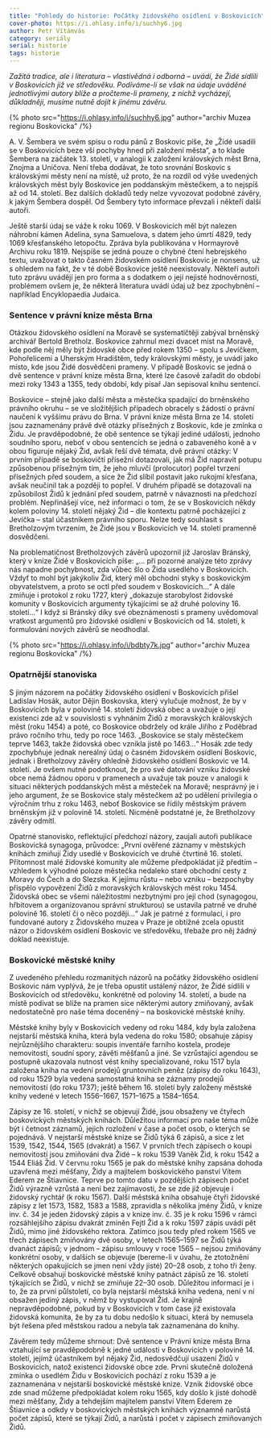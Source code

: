 ```yaml
---
title: "Pohledy do historie: Počátky židovského osídlení v Boskovicích"
cover-photo: https://i.ohlasy.info/i/suchhy6.jpg
author: Petr Vítámvás
category: seriály
serial: historie
tags: historie
---
```


*Zažitá tradice, ale i literatura – vlastivědná i odborná – uvádí, že Židé sídlili v Boskovicích již ve středověku. Podíváme-li se však na údaje uváděné jednotlivými autory blíže a pročteme-li prameny, z nichž vycházejí, důkladněji, musíme nutně dojít k jinému závěru.*

{% photo src="https://i.ohlasy.info/i/suchhy6.jpg" author="archiv Muzea regionu Boskovicka" /%}

A. V. Šembera ve svém spisu o rodu pánů z Boskovic píše, že „Židé usadili se v Boskovicích beze vší pochyby hned při založení města“, a to klade Šembera na začátek 13. století, v analogii k založení královských měst Brna, Znojma a Uničova. Není třeba dodávat, že toto srovnání Boskovic s královskými městy není na místě, už proto, že na rozdíl od výše uvedených královských měst byly Boskovice jen poddanským městečkem, a to nejspíš až od 14. století. Bez dalších dokladů tedy nelze vyvozovat podobné závěry, k jakým Šembera dospěl. Od Šembery tyto informace převzali i někteří další autoři.

Ještě starší údaj se váže k roku 1069. V Boskovicích měl být nalezen náhrobní kámen Adelina, syna Samuelova, s datem jeho úmrtí 4829, tedy 1069 křesťanského letopočtu. Zpráva byla publikována v Hormayrově Archivu roku 1819. Nejspíše se jedná pouze o chybné čtení hebrejského textu, uvažovat o takto časném židovském osídlení Boskovic je nonsens, už s ohledem na fakt, že v té době Boskovice ještě neexistovaly. Někteří autoři tuto zprávu uvádějí jen pro forma a s dodatkem o její nejisté hodnověrnosti, problémem ovšem je, že některá literatura uvádí údaj už bez zpochybnění – například Encyklopaedia Judaica.

### Sentence v právní knize města Brna

Otázkou židovského osídlení na Moravě se systematičtěji zabýval brněnský archivář Bertold Bretholz. Boskovice zahrnul mezi dvacet míst na Moravě, kde podle něj měly být židovské obce před rokem 1350 – spolu s Jevíčkem, Pohořelicemi a Uherským Hradištěm, tedy královskými městy, je uvádí jako místo, kde jsou Židé dosvědčeni prameny. V případě Boskovic se jedná o dvě sentence v právní knize města Brna, které lze časově zařadit do období mezi roky 1343 a 1355, tedy období, kdy písař Jan sepisoval knihu sentencí.

Boskovice – stejně jako další města a městečka spadající do brněnského právního okruhu – se ve složitějších případech obracely s žádostí o právní naučení k vyššímu právu do Brna. V právní knize města Brna ze 14. století jsou zaznamenány právě dvě otázky přísežných z Boskovic, kde je zmínka o Židu. Je pravděpodobné, že obě sentence se týkají jediné události, jednoho soudního sporu, neboť v obou sentencích se jedná o zabaveného koně a v obou figuruje nějaký Žid, avšak řeší dvě témata, dvě právní otázky: V prvním případě se boskovičtí přísežní dotazovali, jak má Žid napravit potupu způsobenou přísežným tím, že jeho mluvčí (prolocutor) popřel tvrzení přísežných před soudem, a sice že Žid slíbil postavit jako rukojmí křesťana, avšak neučinil tak a později to popřel. V druhém případě se dotazovali na způsobilost Židů k jednání před soudem, patrně v návaznosti na předchozí problém. Nepřinášejí více, než informaci o tom, že se v Boskovicích někdy kolem poloviny 14. století nějaký Žid – dle kontextu patrně pocházející z Jevíčka – stal účastníkem právního sporu. Nelze tedy souhlasit s Bretholzovým tvrzením, že Židé jsou v Boskovicích ve 14. století pramenně dosvědčeni.

Na problematičnost Bretholzových závěrů upozornil již Jaroslav Bránský, který v knize Židé v Boskovicích píše: „… při pozorné analýze této zprávy nás napadne pochybnost, zda vůbec šlo o Žida usedlého v Boskovicích. Vždyť to mohl být jakýkoliv Žid, který měl obchodní styky s boskovickým obyvatelstvem, a proto se octl před soudem v Boskovicích…“ A dále zmiňuje i protokol z roku 1727, který „dokazuje starobylost židovské komunity v Boskovicích argumenty týkajícími se až druhé poloviny 16. století…“ I když si Bránský díky své obeznámenosti s prameny uvědomoval vratkost argumentů pro židovské osídlení v Boskovicích od 14. století, k formulování nových závěrů se neodhodlal.

{% photo src="https://i.ohlasy.info/i/bdbty7k.jpg" author="archiv Muzea regionu Boskovicka" /%}

### Opatrnější stanoviska

S jiným názorem na počátky židovského osídlení v Boskovicích přišel Ladislav Hosák, autor Dějin Boskovska, který vylučuje možnost, že by v Boskovicích byla v polovině 14. století židovská obec a uvažuje o její existenci zde až v souvislosti s vyhnáním Židů z moravských královských měst (roku 1454) a poté, co Boskovice obdržely od krále Jiřího z Poděbrad právo ročního trhu, tedy po roce 1463. „Boskovice se staly městečkem teprve 1463, takže židovská obec vznikla jistě po 1463…“ Hosák zde tedy zpochybňuje jednak nereálný údaj o časném židovském osídlení Boskovic, jednak i Bretholzovy závěry ohledně židovského osídlení Boskovic ve 14. století. Je ovšem nutné podotknout, že pro své datování vzniku židovské obce nemá žádnou oporu v pramenech a uvažuje tak pouze v analogii k situaci některých poddanských měst a městeček na Moravě; nesprávný je i jeho argument, že se Boskovice staly městečkem až po udělení privilegia o výročním trhu z roku 1463, neboť Boskovice se řídily městským právem brněnským již v polovině 14. století. Nicméně podstatné je, že Bretholzovy závěry odmítl.

Opatrné stanovisko, reflektující předchozí názory, zaujali autoři publikace Boskovická synagoga, průvodce: „První ověřené záznamy v městských knihách zmiňují Židy usedlé v Boskovicích ve druhé čtvrtině 16. století. Přítomnost malé židovské komunity ale můžeme předpokládat již předtím – vzhledem k výhodné poloze městečka nedaleko staré obchodní cesty z Moravy do Čech a do Slezska. K jejímu růstu – nebo vzniku – bezpochyby přispělo vypovězení Židů z moravských královských měst roku 1454. Židovská obec se všemi náležitostmi nezbytnými pro její chod (synagogou, hřbitovem a organizovanou správní strukturou) se ustavila patrně ve druhé polovině 16. století či o něco později…“  Jak je patrné z formulací, i pro fundované autory z Židovského muzea v Praze je obtížné zcela opustit názor o židovském osídlení Boskovic ve středověku, třebaže pro něj žádný doklad neexistuje.

### Boskovické městské knihy

Z uvedeného přehledu rozmanitých názorů na počátky židovského osídlení Boskovic nám vyplývá, že je třeba opustit ustálený názor, že Židé sídlili v Boskovicích od středověku, konkrétně od poloviny 14. století, a bude na místě podívat se blíže na pramen sice některými autory zmiňovaný, avšak nedostatečně pro naše téma doceněný – na boskovické městské knihy.

Městské knihy byly v Boskovicích vedeny od roku 1484, kdy byla založena nejstarší městská kniha, která byla vedena do roku 1580; obsahuje zápisy nejrůznějšího charakteru: soupis inventáře farního kostela, prodeje nemovitostí, soudní spory, závěti měšťanů a jiné. Se vzrůstající agendou se postupně ukazovala nutnost vést knihy specializované, roku 1517 byla založena kniha na vedení prodejů gruntovních peněz (zápisy do roku 1643), od roku 1529 byla vedena samostatná kniha se záznamy prodejů nemovitostí (do roku 1737); ještě během 16. století byly založeny městské knihy vedené v letech 1556–1667, 1571–1675 a 1584–1654. 

Zápisy ze 16. století, v nichž se objevují Židé, jsou obsaženy ve čtyřech boskovických městských knihách. Důležitou informací pro naše téma může být i četnost záznamů, jejich rozložení v čase a počet osob, o kterých se pojednává. V nejstarší městské knize se Židů týká 6 zápisů, a sice z let 1539, 1542, 1544, 1565 (dvakrát) a 1567. V prvních třech zápisech o koupi nemovitostí jsou zmiňováni dva Židé – k roku 1539 Vaněk Žid, k roku 1542 a 1544 Eliáš Žid. V červnu roku 1565 je pak do městské knihy zapsána dohoda uzavřená mezi měšťany, Židy a majitelem boskovického panství Vítem Ederem ze Štiavnice. Teprve po tomto datu v pozdějších zápisech počet Židů výrazně vzrůstá a není bez zajímavosti, že se zde již objevuje i židovský rychtář (k roku 1567). Další městská kniha obsahuje čtyři židovské zápisy z let 1573, 1582, 1583 a 1588, zpravidla s několika jmény Židů, v knize inv. č. 34 je jeden židovský zápis a v knize inv. č. 35 je k roku 1596 v rámci rozsáhlejšího zápisu dvakrát zmíněn Fejtl Žid a k roku 1597 zápis uvádí pět Židů, mimo jiné židovského rektora. Zatímco jsou tedy před rokem 1565 ve třech zápisech zmiňovány dvě osoby, v letech 1565–1597 se Židů týká dvanáct zápisů; v jednom – zápisu smlouvy v roce 1565 – nejsou zmiňovány konkrétní osoby, v dalších se objevuje (bereme-li v úvahu, že ztotožnění některých opakujících se jmen není vždy jisté) 20–28 osob, z toho tři ženy. Celkově obsahují boskovické městské knihy patnáct zápisů ze 16. století týkajících se Židů, v nichž se zmiňuje 22–30 osob. Důležitou informací je i to, že za první půlstoletí, co byla nejstarší městská kniha vedena, není v ní obsažen jediný zápis, v němž by vystupoval Žid. Je krajně nepravděpodobné, pokud by v Boskovicích v tom čase již existovala židovská komunita, že by za tu dobu nedošlo k situaci, která by nemusela být řešena před městskou radou a nebyla tak zaznamenána do knihy.

Závěrem tedy můžeme shrnout: Dvě sentence v Právní knize města Brna vztahující se pravděpodobně k jedné události v Boskovicích v polovině 14. století, jejímž účastníkem byl nějaký Žid, nedosvědčují usazení Židů v Boskovicích, natož existenci židovské obce zde. První skutečně doložená zmínka o usedlém Židu v Boskovicích pochází z roku 1539 a je zaznamenána v nejstarší boskovické městské knize. Vznik židovské obce zde snad můžeme předpokládat kolem roku 1565, kdy došlo k jisté dohodě mezi měšťany, Židy a tehdejším majitelem panství Vítem Ederem ze Štiavnice a odkdy v boskovických městských knihách významně narůstá počet zápisů, které se týkají Židů, a narůstá i počet v zápisech zmiňovaných Židů.
